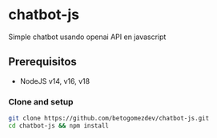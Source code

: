 # chatbot-js
Simple chatbot usando openai API en javascript

## Prerequisitos

* NodeJS v14, v16, v18

### Clone and setup

```sh
git clone https://github.com/betogomezdev/chatbot-js.git
cd chatbot-js && npm install
```
